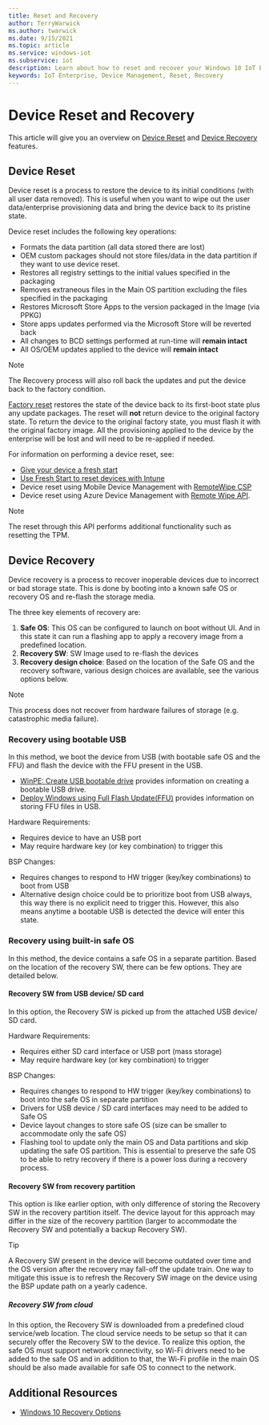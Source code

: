 ```yaml
---
title: Reset and Recovery
author: TerryWarwick
ms.author: twarwick
ms.date: 9/15/2021
ms.topic: article
ms.service: windows-iot
ms.subservice: iot
description: Learn about how to reset and recover your Windows 10 IoT Enterprise.
keywords: IoT Enterprise, Device Management, Reset, Recovery
---
```

# Device Reset and Recovery

This article will give you an overview on [Device Reset](#device-reset) and [Device Recovery](#device-recovery) features.

## Device Reset

Device reset is a process to restore the device to its initial conditions (with all user data removed). This is useful when you want to wipe out the user data/enterprise provisioning data and bring the device back to its pristine state.

Device reset includes the following key operations:

* Formats the data partition (all data stored there are lost)
* OEM custom packages should not store files/data in the data partition if they want to use device reset.
* Restores all registry settings to the initial values specified in the packaging
* Removes extraneous files in the Main OS partition excluding the files specified in the packaging
* Restores Microsoft Store Apps to the version packaged in the Image (via PPKG)
* Store apps updates performed via the Microsoft Store will be reverted back
* All changes to BCD settings performed at run-time will **remain intact**
* All OS/OEM updates applied to the device will **remain intact**

> [!NOTE]
>
> The Recovery process will also roll back the updates and put the device back to the factory condition.

[Factory reset](https://support.microsoft.com/windows/how-to-refresh-reset-or-restore-your-pc-51391d9a-eb0a-84a7-69e4-c2c1fbceb8dd) restores the state of the device back to its first-boot state plus any update packages. The reset will **not** return device to the original factory state. To return the device to the original factory state, you must flash it with the original factory image. All the provisioning applied to the device by the enterprise will be lost and will need to be re-applied if needed.

For information on performing a device reset, see:

- [Give your device a fresh start](https://support.microsoft.com/windows/give-your-pc-a-fresh-start-0ef73740-b927-549b-b7c9-e6f2b48d275e)
- [Use Fresh Start to reset devices with Intune](/mem/intune/remote-actions/device-fresh-start)
- Device reset using Mobile Device Management with [RemoteWipe CSP](/windows/client-management/mdm/remotewipe-csp)
-  Device reset using Azure Device Management with [Remote Wipe API](https://github.com/ms-iot/iot-core-azure-dm-client/blob/master/docs/remote-wipe.md).

> [!NOTE]
>
> The reset through this API performs additional functionality such as resetting the TPM.

## Device Recovery

Device recovery is a process to recover inoperable devices due to incorrect or bad storage state. This is done by booting into a known safe OS or recovery OS and re-flash the storage media.

The three key elements of recovery are:

1. **Safe OS**: This OS can be configured to launch on boot without UI. And in this state it can run a flashing app to apply a recovery image from a predefined location.
1. **Recovery SW**: SW Image used to re-flash the devices
1. **Recovery design choice**: Based on the location of the Safe OS and the recovery software, various design choices are available, see the various options below.

>[!NOTE]
>
> This process does not recover from hardware failures of storage (e.g. catastrophic media failure).

### Recovery using bootable USB

In this method, we boot the device from USB (with bootable safe OS and the FFU) and flash the device with the FFU present in the USB.

* [WinPE: Create USB bootable drive](/windows-hardware/manufacture/desktop/winpe-create-usb-bootable-drive) provides information on creating a bootable USB drive.
* [Deploy Windows using Full Flash Update(FFU)](/windows-hardware/manufacture/desktop/deploy-windows-using-full-flash-update--ffu) provides information on storing FFU files in USB.

Hardware Requirements:

* Requires device to have an USB port
* May require hardware key (or key combination) to trigger this

BSP Changes:

* Requires changes to respond to HW trigger (key/key combinations) to boot from USB
* Alternative design choice could be to prioritize boot from USB always, this way there is no explicit need to trigger this. However, this also means anytime a bootable USB is detected the device will enter this state.

### Recovery using built-in safe OS

In this method, the device contains a safe OS in a separate partition. Based on the location of the recovery SW, there can be few options. They are detailed below.

#### Recovery SW from USB device/ SD card

In this option, the Recovery SW is picked up from the attached USB device/ SD card.

Hardware Requirements:

* Requires either SD card interface or USB port (mass storage)
* May require hardware key (or key combination) to trigger

BSP Changes:

* Requires changes to respond to HW trigger (key/key combinations) to boot into the safe OS in separate partition
* Drivers for USB device / SD card interfaces may need to be added to Safe OS
* Device layout changes to store safe OS (size can be smaller to accommodate only the safe OS)
* Flashing tool to update only the main OS and Data partitions and skip updating the safe OS partition. This is essential to preserve the safe OS to be able to retry recovery if there is a power loss during a recovery process.

#### Recovery SW from recovery partition

This option is like earlier option, with only difference of storing the Recovery SW in the recovery partition itself. The device layout for this approach may differ in the size of the recovery partition (larger to accommodate the Recovery SW and potentially a backup Recovery SW).

> [!TIP]
>
> A Recovery SW present in the device will become outdated over time and the OS version after the recovery may fall-off the update train. One way to mitigate this issue is to refresh the Recovery SW image on the device using the BSP update path on a yearly cadence.

##### Recovery SW from cloud

In this option, the Recovery SW is downloaded from a predefined cloud service/web location. The cloud service needs to be setup so that it can securely offer the Recovery SW to the device. To realize this option, the safe OS must support network connectivity, so Wi-Fi drivers need to be added to the safe OS and in addition to that, the Wi-Fi profile in the main OS should be also made available for safe OS to connect to the network.

## Additional Resources

* [Windows 10 Recovery Options](https://support.microsoft.com/windows/recovery-options-in-windows-10-31ce2444-7de3-818c-d626-e3b5a3024da5)
